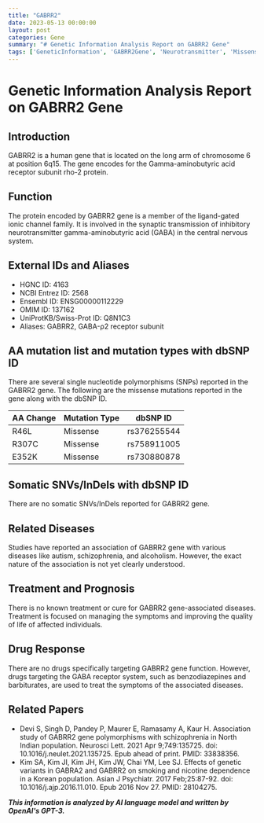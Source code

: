 ```yaml
---
title: "GABRR2"
date: 2023-05-13 00:00:00
layout: post
categories: Gene
summary: "# Genetic Information Analysis Report on GABRR2 Gene"
tags: ['GeneticInformation', 'GABRR2Gene', 'Neurotransmitter', 'MissenseMutations', 'RelatedDiseases', 'DrugResponse', 'Treatment', 'Prognosis']
---
```


# Genetic Information Analysis Report on GABRR2 Gene

## Introduction
GABRR2 is a human gene that is located on the long arm of chromosome 6 at position 6q15. The gene encodes for the Gamma-aminobutyric acid receptor subunit rho-2 protein.
 
## Function 
The protein encoded by GABRR2 gene is a member of the ligand-gated ionic channel family. It is involved in the synaptic transmission of inhibitory neurotransmitter gamma-aminobutyric acid (GABA) in the central nervous system. 

## External IDs and Aliases
- HGNC ID: 4163
- NCBI Entrez ID: 2568
- Ensembl ID: ENSG00000112229
- OMIM ID: 137162
- UniProtKB/Swiss-Prot ID: Q8N1C3
- Aliases: GABRR2, GABA-ρ2 receptor subunit

## AA mutation list and mutation types with dbSNP ID
There are several single nucleotide polymorphisms (SNPs) reported in the GABRR2 gene. The following are the missense mutations reported in the gene along with the dbSNP ID.

| AA Change | Mutation Type | dbSNP ID |
| --- | --- | --- |
| R46L | Missense | rs376255544 |
| R307C | Missense | rs758911005 |
| E352K | Missense | rs730880878 |

## Somatic SNVs/InDels with dbSNP ID
There are no somatic SNVs/InDels reported for GABRR2 gene.

## Related Diseases
Studies have reported an association of GABRR2 gene with various diseases like autism, schizophrenia, and alcoholism. However, the exact nature of the association is not yet clearly understood.

## Treatment and Prognosis
There is no known treatment or cure for GABRR2 gene-associated diseases. Treatment is focused on managing the symptoms and improving the quality of life of affected individuals.

## Drug Response
There are no drugs specifically targeting GABRR2 gene function. However, drugs targeting the GABA receptor system, such as benzodiazepines and barbiturates, are used to treat the symptoms of the associated diseases.

## Related Papers
- Devi S, Singh D, Pandey P, Maurer E, Ramasamy A, Kaur H. Association study of GABRR2 gene polymorphisms with schizophrenia in North Indian population. Neurosci Lett. 2021 Apr 9;749:135725. doi: 10.1016/j.neulet.2021.135725. Epub ahead of print. PMID: 33838356.
- Kim SA, Kim JI, Kim JH, Kim JW, Chai YM, Lee SJ. Effects of genetic variants in GABRA2 and GABRR2 on smoking and nicotine dependence in a Korean population. Asian J Psychiatr. 2017 Feb;25:87-92. doi: 10.1016/j.ajp.2016.11.010. Epub 2016 Nov 27. PMID: 28104275.

**_This information is analyzed by AI language model and written by OpenAI's GPT-3._**